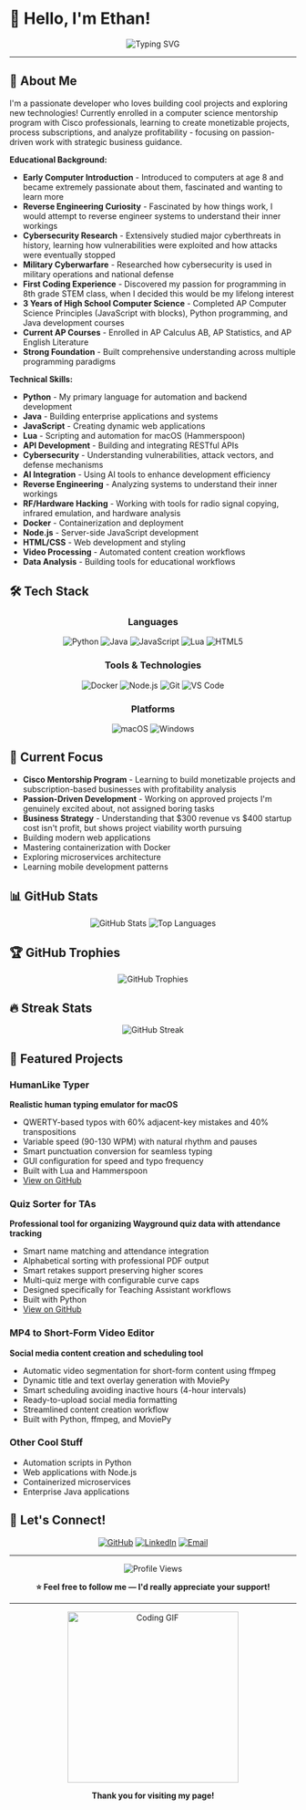 # 👋 Hello, I'm Ethan!

<div align="center">
  <img src="https://readme-typing-svg.herokuapp.com?font=Fira+Code&pause=1000&color=00D4FF&center=true&vCenter=true&width=435&lines=Python+Developer;Java+Programmer;JavaScript+Builder;Lua+Scripter;Docker+User;Node.js+Developer;macOS+%26+Windows" alt="Typing SVG" />
</div>

---

## 🚀 About Me

I'm a passionate developer who loves building cool projects and exploring new technologies! Currently enrolled in a computer science mentorship program with Cisco professionals, learning to create monetizable projects, process subscriptions, and analyze profitability - focusing on passion-driven work with strategic business guidance.

**Educational Background:**
- **Early Computer Introduction** - Introduced to computers at age 8 and became extremely passionate about them, fascinated and wanting to learn more
- **Reverse Engineering Curiosity** - Fascinated by how things work, I would attempt to reverse engineer systems to understand their inner workings
- **Cybersecurity Research** - Extensively studied major cyberthreats in history, learning how vulnerabilities were exploited and how attacks were eventually stopped
- **Military Cyberwarfare** - Researched how cybersecurity is used in military operations and national defense
- **First Coding Experience** - Discovered my passion for programming in 8th grade STEM class, when I decided this would be my lifelong interest
- **3 Years of High School Computer Science** - Completed AP Computer Science Principles (JavaScript with blocks), Python programming, and Java development courses
- **Current AP Courses** - Enrolled in AP Calculus AB, AP Statistics, and AP English Literature
- **Strong Foundation** - Built comprehensive understanding across multiple programming paradigms

**Technical Skills:**
- **Python** - My primary language for automation and backend development
- **Java** - Building enterprise applications and systems
- **JavaScript** - Creating dynamic web applications
- **Lua** - Scripting and automation for macOS (Hammerspoon)
- **API Development** - Building and integrating RESTful APIs
- **Cybersecurity** - Understanding vulnerabilities, attack vectors, and defense mechanisms
- **AI Integration** - Using AI tools to enhance development efficiency
- **Reverse Engineering** - Analyzing systems to understand their inner workings
- **RF/Hardware Hacking** - Working with tools for radio signal copying, infrared emulation, and hardware analysis
- **Docker** - Containerization and deployment
- **Node.js** - Server-side JavaScript development
- **HTML/CSS** - Web development and styling
- **Video Processing** - Automated content creation workflows
- **Data Analysis** - Building tools for educational workflows

## 🛠️ Tech Stack

<div align="center">

### Languages
![Python](https://img.shields.io/badge/Python-3776AB?style=for-the-badge&logo=python&logoColor=white)
![Java](https://img.shields.io/badge/Java-ED8B00?style=for-the-badge&logo=openjdk&logoColor=white)
![JavaScript](https://img.shields.io/badge/JavaScript-F7DF1E?style=for-the-badge&logo=javascript&logoColor=black)
![Lua](https://img.shields.io/badge/Lua-2C2D72?style=for-the-badge&logo=lua&logoColor=white)
![HTML5](https://img.shields.io/badge/HTML5-E34F26?style=for-the-badge&logo=html5&logoColor=white)

### Tools & Technologies
![Docker](https://img.shields.io/badge/Docker-2496ED?style=for-the-badge&logo=docker&logoColor=white)
![Node.js](https://img.shields.io/badge/Node.js-43853D?style=for-the-badge&logo=node.js&logoColor=white)
![Git](https://img.shields.io/badge/Git-F05032?style=for-the-badge&logo=git&logoColor=white)
![VS Code](https://img.shields.io/badge/VS_Code-007ACC?style=for-the-badge&logo=visual-studio-code&logoColor=white)

### Platforms
![macOS](https://img.shields.io/badge/macOS-000000?style=for-the-badge&logo=apple&logoColor=white)
![Windows](https://img.shields.io/badge/Windows-0078D6?style=for-the-badge&logo=windows&logoColor=white)

</div>

## 🎯 Current Focus

- **Cisco Mentorship Program** - Learning to build monetizable projects and subscription-based businesses with profitability analysis
- **Passion-Driven Development** - Working on approved projects I'm genuinely excited about, not assigned boring tasks
- **Business Strategy** - Understanding that $300 revenue vs $400 startup cost isn't profit, but shows project viability worth pursuing
- Building modern web applications
- Mastering containerization with Docker
- Exploring microservices architecture
- Learning mobile development patterns

## 📊 GitHub Stats

<div align="center">
  <img src="https://github-readme-stats.vercel.app/api?username=ethanstoner&show_icons=true&theme=dark&hide_border=true&count_private=true" alt="GitHub Stats" />
  <img src="https://github-readme-stats.vercel.app/api/top-langs/?username=ethanstoner&layout=compact&theme=dark&hide_border=true" alt="Top Languages" />
</div>

## 🏆 GitHub Trophies

<div align="center">
  <img src="https://github-profile-trophy.vercel.app/?username=ethanstoner&theme=darkhub&no-frame=true&row=1&column=7" alt="GitHub Trophies" />
</div>

## 🔥 Streak Stats

<div align="center">
  <img src="https://github-readme-streak-stats.herokuapp.com/?user=ethanstoner&theme=dark&hide_border=true" alt="GitHub Streak" />
</div>

## 🎨 Featured Projects

### HumanLike Typer
**Realistic human typing emulator for macOS**
- QWERTY-based typos with 60% adjacent-key mistakes and 40% transpositions
- Variable speed (90-130 WPM) with natural rhythm and pauses
- Smart punctuation conversion for seamless typing
- GUI configuration for speed and typo frequency
- Built with Lua and Hammerspoon
- [View on GitHub](https://github.com/ethanstoner/humanlike-typer)

### Quiz Sorter for TAs
**Professional tool for organizing Wayground quiz data with attendance tracking**
- Smart name matching and attendance integration
- Alphabetical sorting with professional PDF output
- Smart retakes support preserving higher scores
- Multi-quiz merge with configurable curve caps
- Designed specifically for Teaching Assistant workflows
- Built with Python
- [View on GitHub](https://github.com/ethanstoner/Quiz-Sorter-Program)

### MP4 to Short-Form Video Editor
**Social media content creation and scheduling tool**
- Automatic video segmentation for short-form content using ffmpeg
- Dynamic title and text overlay generation with MoviePy
- Smart scheduling avoiding inactive hours (4-hour intervals)
- Ready-to-upload social media formatting
- Streamlined content creation workflow
- Built with Python, ffmpeg, and MoviePy

### Other Cool Stuff
- Automation scripts in Python
- Web applications with Node.js
- Containerized microservices
- Enterprise Java applications

## 🤝 Let's Connect!

<div align="center">

[![GitHub](https://img.shields.io/badge/GitHub-100000?style=for-the-badge&logo=github&logoColor=white)](https://github.com/ethanstoner)
[![LinkedIn](https://img.shields.io/badge/LinkedIn-0077B5?style=for-the-badge&logo=linkedin&logoColor=white)](https://linkedin.com/in/eastoner)
[![Email](https://img.shields.io/badge/Email-D14836?style=for-the-badge&logo=gmail&logoColor=white)](https://mail.google.com/mail/?view=cm&fs=1&to=ethanstoner08@gmail.com&su=Hello%20Ethan&body=Hi%20Ethan,)

</div>

---

<div align="center">
  <img src="https://komarev.com/ghpvc/?username=ethanstoner&label=Profile%20views&color=0e75b6&style=flat" alt="Profile Views" />
  
  **⭐ Feel free to follow me — I'd really appreciate your support!**
</div>

---

<div align="center">
  <img src="https://media.giphy.com/media/L1R1tvI9svkIWwpVYr/giphy.gif" alt="Coding GIF" width="300" />
  
  **Thank you for visiting my page!**
</div>
